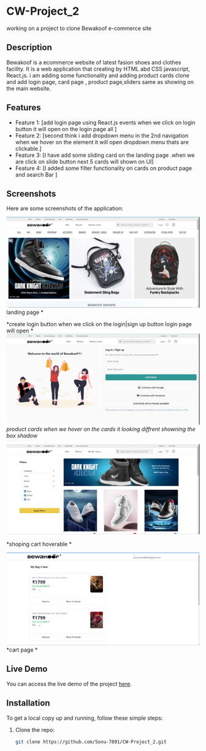 # CW-Project_2
working on a project to clone Bewakoof e-commerce site  

## Description

Bewakoof is a ecommerce website of latest fasion shoes and clothes facility. It is a web application that creating by HTML abd CSS javascript, React.js. i am adding some functionality and adding product cards clone  and  add login page, card page , product page,sliders same as showing on the main website. 

## Features

- Feature 1: [add login page using React.js events when we click on login button it will open on the login page all  ]
- Feature 2: [second think i add dropdown menu in the 2nd navigation when we hover on the element it will open dropdown menu thats are clickable.]
- Feature 3: [I have add some sliding card on the landing page .when we are click on slide button next 5 cards will shown on UI]
- Feature 4: [I added some filter functionality on cards on product page and search Bar ]

## Screenshots

Here are some screenshots of the application:

![Screenshot 2024-05-30 110808](https://github.com/Sonu-7891/CW-Project_2/blob/main/bewakoof-Clone/public/Screenshot%202024-10-08%20183013.png)
landing page *

*create login button when we click on the login|sign up button login page will open *
![Screenshot 2024-05-30 110901](https://github.com/Sonu-7891/CW-Project_2/blob/main/bewakoof-Clone/public/Screenshot%202024-10-08%20183032.png)
*product cards when we hover on the cards it looking diffrent showning the box  shadow*

![Screenshot 2024-05-30 110947](https://github.com/Sonu-7891/CW-Project_2/blob/main/bewakoof-Clone/public/Screenshot%202024-10-08%20182941.png)

*shoping cart hoverable *

![Screenshot 2024-05-30 111012](https://github.com/Sonu-7891/CW-Project_2/blob/main/bewakoof-Clone/public/Screenshot%202024-10-08%20183121.png)
*cart page *

## Live Demo

You can access the live demo of the project [here](https://cw-project-2-3d1j.vercel.app/).

## Installation

To get a local copy up and running, follow these simple steps:

1. Clone the repo:
   ```sh
   git clone https://github.com/Sonu-7891/CW-Project_2.git
